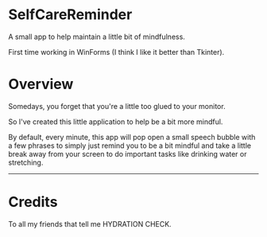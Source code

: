 # SelfCareReminder
A small app to help maintain a little bit of mindfulness.

First time working in WinForms (I think I like it better than Tkinter).

# Overview
Somedays, you forget that you're a little too glued to your monitor.

So I've created this little application to help be a bit more mindful.

By default, every minute, this app will pop open a small speech bubble with a few phrases to simply just remind you to be a bit mindful and take a little break away from your screen to do important tasks like drinking water or stretching.


--------

# Credits

To all my friends that tell me HYDRATION CHECK.
